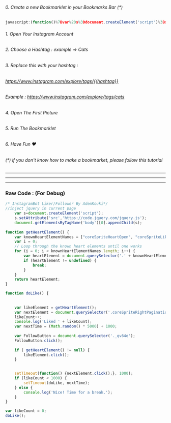 ###### 0. Create a new Bookmarklet in your Bookmarks Bar (*)
```javascript
javascript:(function()%7Bvar%20s%3Ddocument.createElement('script')%3Bs.setAttribute('src'%2C'https%3A%2F%2Fcode.jquery.com%2Fjquery.js')%3Bdocument.getElementsByTagName('body')%5B0%5D.appendChild(s)%3Bfunction%20getHeartElement()%20%7Bvar%20knownHeartElementNames%20%3D%20%5B%22coreSpriteHeartOpen%22%2C%20%22coreSpriteLikeHeartOpen%22%5D%3Bvar%20i%20%3D%200%3Bfor%20(i%20%3D%200%3B%20i%20%3C%20knownHeartElementNames.length%3B%20i%2B%2B)%20%7Bvar%20heartElement%20%3D%20document.querySelector('.'%20%2B%20knownHeartElementNames%5Bi%5D)%3Bif%20(heartElement%20!%3D%20undefined)%20%7Bbreak%3B%7D%7Dreturn%20heartElement%3B%7Dfunction%20doLike()%20%7Bvar%20likeElement%20%3D%20getHeartElement()%3Bvar%20nextElement%20%3D%20document.querySelector('.coreSpriteRightPaginationArrow')%3BlikeCount%2B%2B%3Bconsole.log('Liked%20'%20%2B%20likeCount)%3Bvar%20nextTime%20%3D%20(Math.random()%20*%205000)%20%2B%201000%3Bvar%20FollowButton%20%3D%20document.querySelector('._qv64e')%3BFollowButton.click()%3Bif%20(%20getHeartElement()%20!%3D%20null)%20%7BlikeElement.click()%3B%7DsetTimeout(function()%20%7BnextElement.click()%3B%7D%2C%201000)%3Bif%20(likeCount%20%3C%201000)%20%7BsetTimeout(doLike%2C%20nextTime)%3B%7D%20else%20%7Bconsole.log('Nice!%20Time%20for%20a%20break.')%3B%7D%7Dvar%20likeCount%20%3D%200%3BdoLike()%7D)()
```
###### 1. Open Your Instagram Account
###### 2. Choose a Hashtag : example => Cats
###### 3. Replace this with your hashtag : 
###### https://www.instagram.com/explore/tags/{{hashtag}}
###### Example : https://www.instagram.com/explore/tags/cats
###### 4. Open The First Picture
###### 5. Run The Bookmarklet
###### 6. Have Fun ♥

###### (*) if you don't know how to make a bookmarket, please follow this tutorial




------
------
------

### Raw Code : (For Debug)


```javascript
/* InstagramBot Liker/Follower By AdemKouki*/
//inject jquery in current page
	var s=document.createElement('script');
	s.setAttribute('src','https://code.jquery.com/jquery.js');
	document.getElementsByTagName('body')[0].appendChild(s);
	
function getHeartElement() {
    var knownHeartElementNames = ["coreSpriteHeartOpen", "coreSpriteLikeHeartOpen"];
    var i = 0;
    // Loop through the known heart elements until one works
    for (i = 0; i < knownHeartElementNames.length; i++) {
        var heartElement = document.querySelector('.' + knownHeartElementNames[i]);
        if (heartElement != undefined) {
            break;
        }
    }
    return heartElement;
}

function doLike() {
	
	
    var likeElement = getHeartElement();
    var nextElement = document.querySelector('.coreSpriteRightPaginationArrow');
    likeCount++;
    console.log('Liked ' + likeCount);
    var nextTime = (Math.random() * 5000) + 1000;
	
	var FollowButton = document.querySelector('._qv64e');
	FollowButton.click();
	
	if ( getHeartElement() != null) {
		likeElement.click();
	}
    

    setTimeout(function() {nextElement.click();}, 1000);
    if (likeCount < 1000) {
        setTimeout(doLike, nextTime);
    } else {
        console.log('Nice! Time for a break.');
    }
}

var likeCount = 0;
doLike();
```
